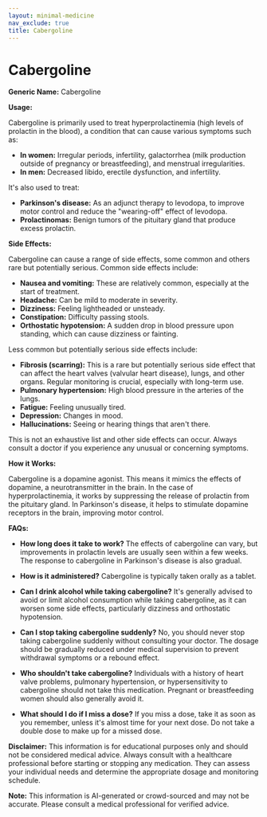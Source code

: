 ```yaml
---
layout: minimal-medicine
nav_exclude: true
title: Cabergoline
---
```


# Cabergoline

**Generic Name:** Cabergoline

**Usage:**

Cabergoline is primarily used to treat hyperprolactinemia (high levels of prolactin in the blood), a condition that can cause various symptoms such as:

* **In women:** Irregular periods, infertility, galactorrhea (milk production outside of pregnancy or breastfeeding), and menstrual irregularities.
* **In men:** Decreased libido, erectile dysfunction, and infertility.

It's also used to treat:

* **Parkinson's disease:**  As an adjunct therapy to levodopa, to improve motor control and reduce the "wearing-off" effect of levodopa.
* **Prolactinomas:**  Benign tumors of the pituitary gland that produce excess prolactin.


**Side Effects:**

Cabergoline can cause a range of side effects, some common and others rare but potentially serious.  Common side effects include:

* **Nausea and vomiting:** These are relatively common, especially at the start of treatment.
* **Headache:**  Can be mild to moderate in severity.
* **Dizziness:** Feeling lightheaded or unsteady.
* **Constipation:** Difficulty passing stools.
* **Orthostatic hypotension:** A sudden drop in blood pressure upon standing, which can cause dizziness or fainting.


Less common but potentially serious side effects include:

* **Fibrosis (scarring):**  This is a rare but potentially serious side effect that can affect the heart valves (valvular heart disease), lungs, and other organs. Regular monitoring is crucial, especially with long-term use.
* **Pulmonary hypertension:**  High blood pressure in the arteries of the lungs.
* **Fatigue:** Feeling unusually tired.
* **Depression:**  Changes in mood.
* **Hallucinations:** Seeing or hearing things that aren't there.

This is not an exhaustive list and other side effects can occur.  Always consult a doctor if you experience any unusual or concerning symptoms.


**How it Works:**

Cabergoline is a dopamine agonist.  This means it mimics the effects of dopamine, a neurotransmitter in the brain.  In the case of hyperprolactinemia, it works by suppressing the release of prolactin from the pituitary gland.  In Parkinson's disease, it helps to stimulate dopamine receptors in the brain, improving motor control.


**FAQs:**

* **How long does it take to work?** The effects of cabergoline can vary, but improvements in prolactin levels are usually seen within a few weeks.  The response to cabergoline in Parkinson's disease is also gradual.

* **How is it administered?** Cabergoline is typically taken orally as a tablet.

* **Can I drink alcohol while taking cabergoline?**  It's generally advised to avoid or limit alcohol consumption while taking cabergoline, as it can worsen some side effects, particularly dizziness and orthostatic hypotension.

* **Can I stop taking cabergoline suddenly?** No, you should never stop taking cabergoline suddenly without consulting your doctor.  The dosage should be gradually reduced under medical supervision to prevent withdrawal symptoms or a rebound effect.

* **Who shouldn't take cabergoline?**  Individuals with a history of heart valve problems, pulmonary hypertension, or hypersensitivity to cabergoline should not take this medication. Pregnant or breastfeeding women should also generally avoid it.

* **What should I do if I miss a dose?** If you miss a dose, take it as soon as you remember, unless it's almost time for your next dose. Do not take a double dose to make up for a missed dose.

**Disclaimer:** This information is for educational purposes only and should not be considered medical advice.  Always consult with a healthcare professional before starting or stopping any medication.  They can assess your individual needs and determine the appropriate dosage and monitoring schedule.


**Note:** This information is AI-generated or crowd-sourced and may not be accurate. Please consult a medical professional for verified advice.